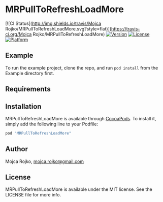 # MRPullToRefreshLoadMore

[![CI Status](http://img.shields.io/travis/Mojca Rojko/MRPullToRefreshLoadMore.svg?style=flat)](https://travis-ci.org/Mojca Rojko/MRPullToRefreshLoadMore)
[![Version](https://img.shields.io/cocoapods/v/MRPullToRefreshLoadMore.svg?style=flat)](http://cocoapods.org/pods/MRPullToRefreshLoadMore)
[![License](https://img.shields.io/cocoapods/l/MRPullToRefreshLoadMore.svg?style=flat)](http://cocoapods.org/pods/MRPullToRefreshLoadMore)
[![Platform](https://img.shields.io/cocoapods/p/MRPullToRefreshLoadMore.svg?style=flat)](http://cocoapods.org/pods/MRPullToRefreshLoadMore)

## Example

To run the example project, clone the repo, and run `pod install` from the Example directory first.

## Requirements

## Installation

MRPullToRefreshLoadMore is available through [CocoaPods](http://cocoapods.org). To install
it, simply add the following line to your Podfile:

```ruby
pod "MRPullToRefreshLoadMore"
```

## Author

Mojca Rojko, mojca.rojko@gmail.com

## License

MRPullToRefreshLoadMore is available under the MIT license. See the LICENSE file for more info.
